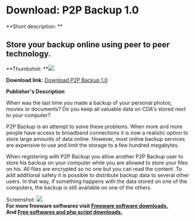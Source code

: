 # Download: P2P Backup 1.0

**Short description: **

## Store your backup online using peer to peer technology.

  
**Thumbshot: **![](http://www.freewarefiles.com/screenshot/p2pbackup_md.gif)   
  
**Download link:** [Download P2P Backup 1.0](http://freesoftwares.boysofts.com/PP-Backup_program_18155.html)  
  

**Publisher's Description**  
  

When was the last time you made a backup of your personal photos, movies or
documents? Do you keep all valuable data on CDA's stored next to your
computer?  
  
P2P Backup is an attempt to solve these problems. When more and more people
have access to broadband connections it is now a realistic option to store
large amounts of data online. However, most online backup services are
expensive to use and limit the storage to a few hundred megabytes.  
  
When registering with P2P Backup you allow another P2P Backup user to store
his backup on your computer while you are allowed to store your files on his.
All files are encrypted so no one but you can read the content. To add
additional safety it is possible to distribute backup data to several other
users. In that way, if something happens with the data stored on one of the
computers, the backup is still available on one of the others.

  
  
Screenshot: ![](http://www.freewarefiles.com/screenshot/p2pbackup.gif)  
**For more freeware softwares visit [Freeware software downloads.](http://freesoftwares.boysofts.com/)**   
**And [Free softwares and php script downloads.](http://www.boysofts.com/)**


